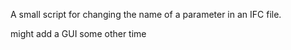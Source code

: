 A small script for changing the name of a parameter in an IFC file.

might add a GUI some other time